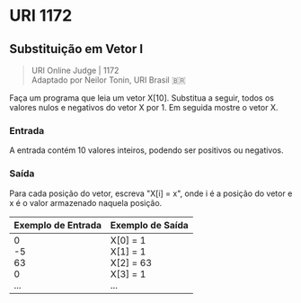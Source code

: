 ﻿# URI 1172

## Substituição em Vetor I

>URI Online Judge | 1172  
>Adaptado por Neilor Tonin, URI Brasil :brazil:  

Faça um programa que leia um vetor X[10]. Substitua a seguir, todos os valores nulos e negativos do vetor X por 1. Em seguida mostre o vetor X.  

### Entrada

A entrada contém 10 valores inteiros, podendo ser positivos ou negativos.  

### Saída

Para cada posição do vetor, escreva "X[i] = x", onde i é a posição do vetor e x é o valor armazenado naquela posição.  

|Exemplo de Entrada|Exemplo de Saída|
|-|-|
|0<br>-5<br>63<br>0<br>...|X[0] = 1<br>X[1] = 1<br>X[2] = 63<br>X[3] = 1<br>...|
